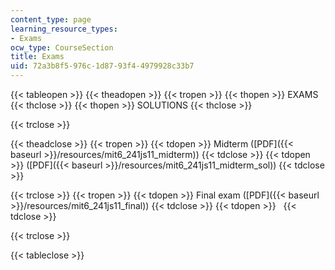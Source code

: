 ```yaml
---
content_type: page
learning_resource_types:
- Exams
ocw_type: CourseSection
title: Exams
uid: 72a3b8f5-976c-1d87-93f4-4979928c33b7
---
```


{{< tableopen >}}
{{< theadopen >}}
{{< tropen >}}
{{< thopen >}}
EXAMS
{{< thclose >}}
{{< thopen >}}
SOLUTIONS
{{< thclose >}}

{{< trclose >}}

{{< theadclose >}}
{{< tropen >}}
{{< tdopen >}}
Midterm ([PDF]({{< baseurl >}}/resources/mit6_241js11_midterm))
{{< tdclose >}}
{{< tdopen >}}
([PDF]({{< baseurl >}}/resources/mit6_241js11_midterm_sol))
{{< tdclose >}}

{{< trclose >}}
{{< tropen >}}
{{< tdopen >}}
Final exam ([PDF]({{< baseurl >}}/resources/mit6_241js11_final))
{{< tdclose >}}
{{< tdopen >}}
 
{{< tdclose >}}

{{< trclose >}}

{{< tableclose >}}